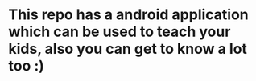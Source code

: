 # This repo has a android application which can be used to teach your kids, also you can get to know a lot too :)